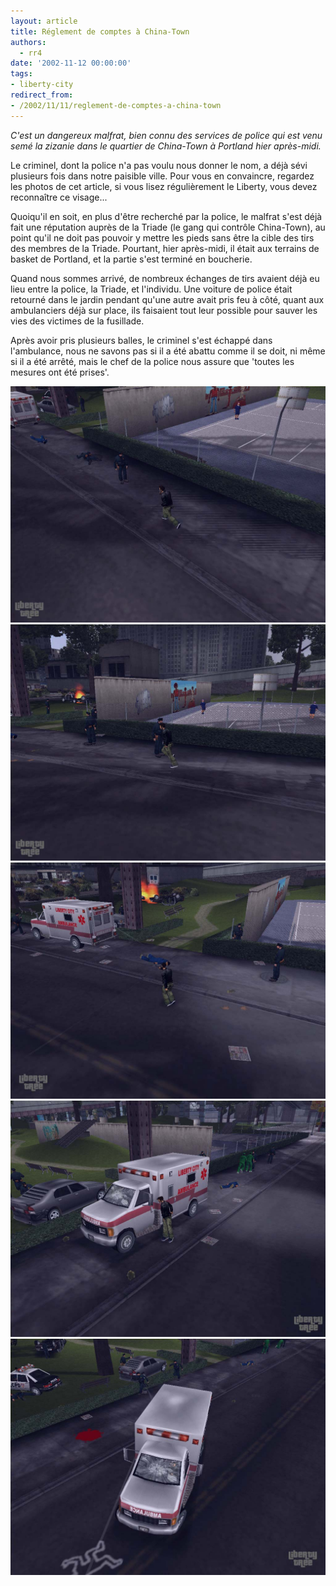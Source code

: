```yaml
---
layout: article
title: Réglement de comptes à China-Town
authors:
  - rr4
date: '2002-11-12 00:00:00'
tags:
- liberty-city
redirect_from:
- /2002/11/11/reglement-de-comptes-a-china-town
---
```


_C'est un dangereux malfrat, bien connu des services de police qui est venu semé la zizanie dans le quartier de China-Town à Portland hier après-midi._

Le criminel, dont la police n'a pas voulu nous donner le nom, a déjà sévi plusieurs fois dans notre paisible ville. Pour vous en convaincre, regardez les photos de cet article, si vous lisez régulièrement le Liberty, vous devez reconnaître ce visage...

Quoiqu'il en soit, en plus d'être recherché par la police, le malfrat s'est déjà fait une réputation auprès de la Triade (le gang qui contrôle China-Town), au point qu'il ne doit pas pouvoir y mettre les pieds sans être la cible des tirs des membres de la Triade. Pourtant, hier après-midi, il était aux terrains de basket de Portland, et la partie s'est terminé en boucherie.

Quand nous sommes arrivé, de nombreux échanges de tirs avaient déjà eu lieu entre la police, la Triade, et l'individu. Une voiture de police était retourné dans le jardin pendant qu'une autre avait pris feu à côté, quant aux ambulanciers déjà sur place, ils faisaient tout leur possible pour sauver les vies des victimes de la fusillade.

Après avoir pris plusieurs balles, le criminel s'est échappé dans l'ambulance, nous ne savons pas si il a été abattu comme il se doit, ni même si il a été arrêté, mais le chef de la police nous assure que 'toutes les mesures ont été prises'.

![](/content/images/v1/user0/reglement0.jpg)
![](/content/images/v1/user0/reglement1.jpg)
![](/content/images/v1/user0/reglement2.jpg)
![](/content/images/v1/user0/reglement3.jpg)
![](/content/images/v1/user0/reglement4.jpg)